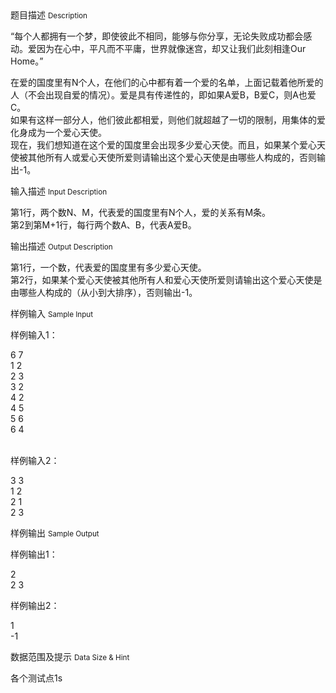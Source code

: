 <div class="panel panel-default">
<div class="area-title">
<span>
题目描述
<small>Description</small>
</span></div>
<div class="panel-body">

<p>“每个人都拥有一个梦，即使彼此不相同，能够与你分享，无论失败成功都会感动。爱因为在心中，平凡而不平庸，世界就像迷宫，却又让我们此刻相逢Our Home。”</p>
<p>在爱的国度里有N个人，在他们的心中都有着一个爱的名单，上面记载着他所爱的人（不会出现自爱的情况）。爱是具有传递性的，即如果A爱B，B爱C，则A也爱C。<br>如果有这样一部分人，他们彼此都相爱，则他们就超越了一切的限制，用集体的爱化身成为一个爱心天使。<br>现在，我们想知道在这个爱的国度里会出现多少爱心天使。而且，如果某个爱心天使被其他所有人或爱心天使所爱则请输出这个爱心天使是由哪些人构成的，否则输出-1。</p>

</div>
</div>

<div class="panel panel-default">
<div class="area-title">
<span>
输入描述
<small>Input Description</small>
</span></div>
<div class="panel-body">
<p>第1行，两个数N、M，代表爱的国度里有N个人，爱的关系有M条。<br>第2到第M+1行，每行两个数A、B，代表A爱B。</p>

</div>
</div>
<div  class="panel panel-default">
<div class="area-title">
<span>
输出描述
<small>Output Description</small>
</span></div>
<div class="panel-body">

<p>第1行，一个数，代表爱的国度里有多少爱心天使。<br />第2行，如果某个爱心天使被其他所有人和爱心天使所爱则请输出这个爱心天使是由哪些人构成的（从小到大排序），否则输出-1。</p>

</div>
</div>


<div class="panel panel-default">
<div class="area-title">
<span>
样例输入
<small>Sample Input</small>
</span></div>
<div class="panel-body">
<p>样例输入1：</p>
<p>6 7<br>1 2<br>2 3<br>3 2<br>4 2<br>4 5<br>5 6<br>6 4</p>
<p><br>样例输入2：</p>
<p>3 3<br>1 2<br>2 1<br>2 3</p>

</div>
</div>

<div class="panel panel-default">
<div class="area-title">
<span>
样例输出
<small>Sample Output</small>
</span></div>
<div class="panel-body">
<p>样例输出1：</p>
<p>2<br>2 3</p>
<p>样例输出2：</p>
<p>1<br>-1</p>

</div>
</div>

<div class="panel panel-default">
<div class="area-title">
<span>
数据范围及提示
<small>Data Size & Hint</small>
</span></div>
<div class="panel-body">
<p>各个测试点1s</p>
</div>
</div>